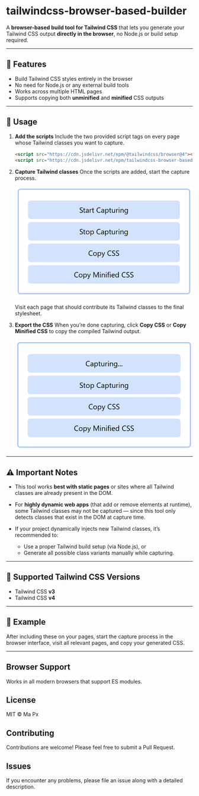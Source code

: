 # tailwindcss-browser-based-builder

A **browser-based build tool for Tailwind CSS** that lets you generate your Tailwind CSS output **directly in the browser**, no Node.js or build setup required.

---

## 🚀 Features

* Build Tailwind CSS styles entirely in the browser
* No need for Node.js or any external build tools
* Works across multiple HTML pages
* Supports copying both **unminified** and **minified** CSS outputs

---

## 🧩 Usage

1. **Add the scripts**
   Include the two provided script tags on every page whose Tailwind classes you want to capture.

    ```html
    <script src="https://cdn.jsdelivr.net/npm/@tailwindcss/browser@4"></script>
    <script src="https://cdn.jsdelivr.net/npm/tailwindcss-browser-based-builder@latest/dist/tailwindcss-browser-based-builder.js" defer></script>
    ```

2. **Capture Tailwind classes**
   Once the scripts are added, start the capture process.

   <p align="center">
    <img src="https://raw.githubusercontent.com/ma-px/tailwindcss-browser-based-builder/refs/heads/main/images/screenshot-1.png" alt="Tailwind Builder UI" width="600">
   </p>
  
   Visit each page that should contribute its Tailwind classes to the final stylesheet.

3. **Export the CSS**
   When you’re done capturing, click **Copy CSS** or **Copy Minified CSS** to copy the compiled Tailwind output.
   <p align="center">
    <img src="https://raw.githubusercontent.com/ma-px/tailwindcss-browser-based-builder/refs/heads/main/images/screenshot-2.png" alt="Tailwind Builder UI" width="600">
   </p>

---

## ⚠️ Important Notes

* This tool works **best with static pages** or sites where all Tailwind classes are already present in the DOM.
* For **highly dynamic web apps** (that add or remove elements at runtime), some Tailwind classes may not be captured — since this tool only detects classes that exist in the DOM at capture time.
* If your project dynamically injects new Tailwind classes, it’s recommended to:

  * Use a proper Tailwind build setup (via Node.js), or
  * Generate all possible class variants manually while capturing.

---

## 🧠 Supported Tailwind CSS Versions

* Tailwind CSS **v3**
* Tailwind CSS **v4**

---

## 📝 Example

After including these on your pages, start the capture process in the browser interface, visit all relevant pages, and copy your generated CSS.

---

## Browser Support

Works in all modern browsers that support ES modules.

## License

MIT © Ma Px

## Contributing

Contributions are welcome! Please feel free to submit a Pull Request.

## Issues

If you encounter any problems, please file an issue along with a detailed description.
